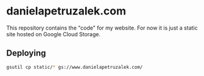 # danielapetruzalek.com

This repository contains the "code" for my website. For now it is just a static site hosted on Google Cloud Storage.

## Deploying

```sh
gsutil cp static/* gs://www.danielapetruzalek.com/
```
